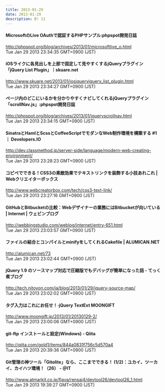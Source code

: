 ```yaml
---
title: 2013-01-29
date: 2013-01-29
description: B! 11
---
```


#### MicrosoftのLive OAuthで認証するPHPサンプル:phpspot開発日誌
http://phpspot.org/blog/archives/2013/01/microsoftlive_o.html<br>
Tue Jan 29 2013 23:34:35 GMT+0900 (JST)<br>


#### iOSライクに各見出しを上部で固定して見やすくするjQueryプラグイン「jQuery List Plugin」｜skuare.net
http://www.skuare.net/2013/01/iosjqueryjquery_list_plugin.html<br>
Tue Jan 29 2013 23:34:27 GMT+0900 (JST)<br>


#### ページ内のどこにいるかを分かりやすくナビしてくれるjQueryプラグイン「scrollNav.js」:phpspot開発日誌
http://phpspot.org/blog/archives/2013/01/jqueryscrollnav.html<br>
Tue Jan 29 2013 23:34:15 GMT+0900 (JST)<br>


#### SinatraとHamlとScssとCoffeeScriptでモダンなWeb制作環境を構築する #1 ｜ Developers.IO
http://dev.classmethod.jp/server-side/language/modern-web-creating-environment/<br>
Tue Jan 29 2013 23:28:23 GMT+0900 (JST)<br>


#### コピペでできる！CSS3の素敵効果でテキストリンクを装飾する小技あれこれ | Webクリエイターボックス
http://www.webcreatorbox.com/tech/css3-text-link/<br>
Tue Jan 29 2013 23:27:16 GMT+0900 (JST)<br>


#### GitHubとBitbucketの比較：Webデザイナーの業務にはBitbucketが向いている | Internet | ウェビンブログ
http://webbingstudio.com/weblog/internet/entry-651.html<br>
Tue Jan 29 2013 23:03:57 GMT+0900 (JST)<br>


#### ファイルの結合とコンパイルとminifyをしてくれるCakefile | ALUMICAN.NET
http://alumican.net/73<br>
Tue Jan 29 2013 23:02:44 GMT+0900 (JST)<br>


#### jQuery 1.9 のソースマップ対応で圧縮版でもデバッグが簡単になった話 - てっく煮ブログ
http://tech.nitoyon.com/ja/blog/2013/01/29/jquery-source-map/<br>
Tue Jan 29 2013 23:02:02 GMT+0900 (JST)<br>


#### タグ入力はこれにお任せ！·jQuery TextExt MOONGIFT
http://www.moongift.jp/2013/01/20130129-2/<br>
Tue Jan 29 2013 23:00:06 GMT+0900 (JST)<br>


#### git-ftp インストールと設定(Windows)  - Qiita
http://qiita.com/gold1/items/844a0831f756c5d570a4<br>
Tue Jan 29 2013 20:39:36 GMT+0900 (JST)<br>


####  Git管理の神ツール「Gitolite」なら、ここまでできる！ (1/2)：ユカイ、ツーカイ、カイハツ環境！（26） - ＠IT
http://www.atmarkit.co.jp/fjava/rensai4/devtool26/devtool26_1.html<br>
Tue Jan 29 2013 19:39:27 GMT+0900 (JST)<br>


